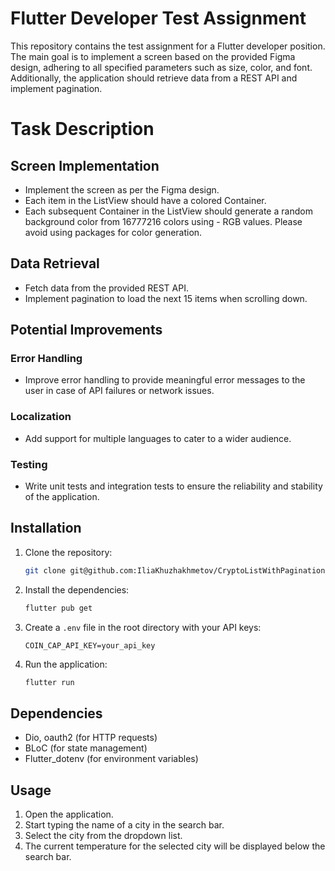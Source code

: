 # Flutter Developer Test Assignment

This repository contains the test assignment for a Flutter developer position. The main goal is to implement a screen based on the provided Figma design, adhering to all specified parameters such as size, color, and font. Additionally, the application should retrieve data from a REST API and implement pagination.

# Task Description

## Screen Implementation

- Implement the screen as per the Figma design.
- Each item in the ListView should have a colored Container.
- Each subsequent Container in the ListView should generate a random background color from 16777216 colors using - RGB values. Please avoid using packages for color generation.

## Data Retrieval

- Fetch data from the provided REST API.
- Implement pagination to load the next 15 items when scrolling down.

## Potential Improvements

### Error Handling
- Improve error handling to provide meaningful error messages to the user in case of API failures or network issues.

### Localization
- Add support for multiple languages to cater to a wider audience.

### Testing
- Write unit tests and integration tests to ensure the reliability and stability of the application.

## Installation

1. Clone the repository:
    ```sh
    git clone git@github.com:IliaKhuzhakhmetov/CryptoListWithPagination.git
    ```

2. Install the dependencies:
    ```sh
    flutter pub get
    ```

3. Create a `.env` file in the root directory with your API keys:
    ```env
    COIN_CAP_API_KEY=your_api_key
    ```

4. Run the application:
    ```sh
    flutter run
    ```

## Dependencies

- Dio, oauth2 (for HTTP requests)
- BLoC (for state management)
- Flutter_dotenv (for environment variables)

## Usage

1. Open the application.
2. Start typing the name of a city in the search bar.
3. Select the city from the dropdown list.
4. The current temperature for the selected city will be displayed below the search bar.


